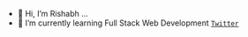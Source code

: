 - 👋 Hi, I’m Rishabh ...
- 🌱 I’m currently learning Full Stack Web Development
 <code>[Twitter](https://twitter.com/rishabhdasgupta)</code>

<!---
rishabhdasu/rishabhdasu is a ✨ special ✨ repository because its `README.md` (this file) appears on your GitHub profile.
You can click the Preview link to take a look at your changes.
--->
